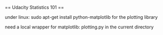 == Udacity Statistics 101 ==

under linux:
sudo apt-get install python-matplotlib 
for the plotting library

need  a local wrapper for matplotlib: plotting.py in the current directory




